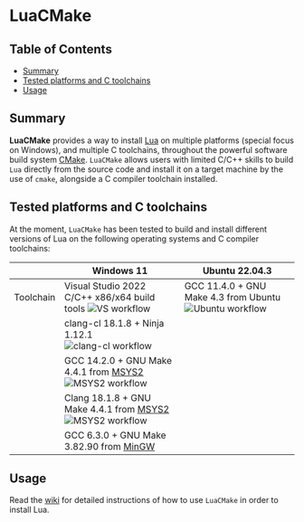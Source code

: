 # LuaCMake

## Table of Contents

* [Summary](#summary)
* [Tested platforms and C toolchains](#tested-platforms-and-c-toolchains)
* [Usage](#usage)

## Summary

**LuaCMake** provides a way to install [Lua](https://www.lua.org) on multiple platforms (special focus on Windows), and multiple C toolchains, throughout the powerful software build system [CMake](https://cmake.org). ``LuaCMake`` allows users with limited C/C++ skills to build ``Lua`` directly from the source code and install it on a target machine by the use of ``cmake``, alongside a C compiler toolchain installed.

## Tested platforms and C toolchains

At the moment, ``LuaCMake`` has been tested to build and install different versions of Lua on the following operating systems and C compiler toolchains:

|            | Windows 11       | Ubuntu 22.04.3                                               |
|---         |---               |---                                                           |
|Toolchain    | Visual Studio 2022 C/C++ x86/x64 build tools ![VS workflow](https://github.com/Blequi/LuaCMake/actions/workflows/windows-visual-studio-lua-install.yaml/badge.svg?branch=main) | GCC 11.4.0 + GNU Make 4.3 from Ubuntu ![Ubuntu workflow](https://github.com/Blequi/LuaCMake/actions/workflows/ubuntu-lua-install.yaml/badge.svg?branch=main)           |
|            | clang-cl 18.1.8 + Ninja 1.12.1 ![clang-cl workflow](https://github.com/Blequi/LuaCMake/actions/workflows/windows-clang-cl-lua-install.yaml/badge.svg?branch=main)                           |      |
|            | GCC 14.2.0 + GNU Make 4.4.1 from [MSYS2](https://www.msys2.org) ![MSYS2 workflow](https://github.com/Blequi/LuaCMake/actions/workflows/windows-msys2-lua-install.yaml/badge.svg?branch=main)                           |      |
|            | Clang 18.1.8 + GNU Make 4.4.1 from [MSYS2](https://www.msys2.org)  ![MSYS2 workflow](https://github.com/Blequi/LuaCMake/actions/workflows/windows-msys2-lua-install.yaml/badge.svg?branch=main)        |      |
|            | GCC 6.3.0 + GNU Make 3.82.90 from [MinGW](https://sourceforge.net/projects/mingw)         |      |

## Usage

Read the [wiki](https://github.com/Blequi/LuaCMake/wiki) for detailed instructions of how to use ``LuaCMake`` in order to install Lua.
